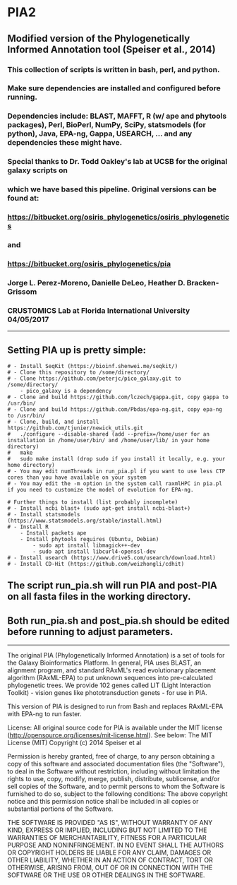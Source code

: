 # PIA2
## Modified version of the Phylogenetically Informed Annotation tool (Speiser et al., 2014)


### This collection of scripts is written in bash, perl, and python.
###
### Make sure dependencies are installed and configured before running.
### Dependencies include: BLAST, MAFFT, R (w/ ape and phytools packages), Perl, BioPerl, NumPy, SciPy, statsmodels (for python), Java, EPA-ng, Gappa, USEARCH, … and any dependencies these might have.
### 
### Special thanks to Dr. Todd Oakley's lab at UCSB for the original galaxy scripts on 
### which we have based this pipeline. Original versions can be found at:
### https://bitbucket.org/osiris_phylogenetics/osiris_phylogenetics
### and
### https://bitbucket.org/osiris_phylogenetics/pia
###
###  Jorge L. Perez-Moreno, Danielle DeLeo, Heather D. Bracken-Grissom
###  CRUSTOMICS Lab at Florida International University 04/05/2017
------------------------------------------------------------------------------------------

## Setting PIA up is pretty simple:

	# - Install SeqKit (https://bioinf.shenwei.me/seqkit/)
	# - Clone this repository to /some/directory/
	# - Clone https://github.com/peterjc/pico_galaxy.git to /some/directory/
		- pico_galaxy is a dependency
	# - Clone and build https://github.com/lczech/gappa.git, copy gappa to /usr/bin/
	# - Clone and build https://github.com/Pbdas/epa-ng.git, copy epa-ng to /usr/bin/
	# - Clone, build, and install https://github.com/tjunier/newick_utils.git
	#	./configure --disable-shared (add --prefix=/home/user for an installation in /home/user/bin/ and /home/user/lib/ in your home directory)
	#	make
	#	sudo make install (drop sudo if you install it locally, e.g. your home directory)
	# - You may edit numThreads in run_pia.pl if you want to use less CTP cores than you have available on your system
	# - You may edit the -m option in the system call raxmlHPC in pia.pl if you need to customize the model of evolution for EPA-ng. 

	# Further things to install (list probably incomplete)
	# - Install ncbi blast+ (sudo apt-get install ncbi-blast+)
	# - Install statsmodels (https://www.statsmodels.org/stable/install.html)
	# - Install R
		- Install packets ape
		- Install phytools requires (Ubuntu, Debian)
			- sudo apt install libmagick++-dev
			- sudo apt install libcurl4-openssl-dev
	# - Install usearch (https://www.drive5.com/usearch/download.html)
	# - Install CD-Hit (https://github.com/weizhongli/cdhit)

## The script run_pia.sh will run PIA and post-PIA on all fasta files in the working directory. 
## Both run_pia.sh and post_pia.sh should be edited before running to adjust parameters.



------------------------------------------------------------------------------------------

The original PIA (Phylogenetically Informed Annotation) is a set of tools for the Galaxy Bioinformatics Platform. In general, PIA uses BLAST, an alignment program, and standard RAxML's read evolutionary placement algorithm (RAxML-EPA) to put unknown sequences into pre-calculated phylogenetic trees.
We provide 102 genes called LIT (Light Interaction Toolkit) - vision genes like phototransduction genets - for use in PIA.

This version of PIA is designed to run from Bash and replaces RAxML-EPA with EPA-ng to run faster.

License:
All original source code for PIA is available under the MIT license (http://opensource.org/licenses/mit-license.html). See below:
The MIT License (MIT)
Copyright (c) 2014 Speiser et al

Permission is hereby granted, free of charge, to any person obtaining a copy of this software and associated documentation files (the "Software"), to deal in the Software without restriction, including without limitation the rights to use, copy, modify, merge, publish, distribute, sublicense, and/or sell copies of the Software, and to permit persons to whom the Software is furnished to do so, subject to the following conditions: The above copyright notice and this permission notice shall be included in all copies or substantial portions of the Software.

THE SOFTWARE IS PROVIDED "AS IS", WITHOUT WARRANTY OF ANY KIND, EXPRESS OR IMPLIED, INCLUDING BUT NOT LIMITED TO THE WARRANTIES OF MERCHANTABILITY, FITNESS FOR A PARTICULAR PURPOSE AND NONINFRINGEMENT. IN NO EVENT SHALL THE AUTHORS OR COPYRIGHT HOLDERS BE LIABLE FOR ANY CLAIM, DAMAGES OR OTHER LIABILITY, WHETHER IN AN ACTION OF CONTRACT, TORT OR OTHERWISE, ARISING
FROM, OUT OF OR IN CONNECTION WITH THE SOFTWARE OR THE USE OR OTHER DEALINGS IN THE SOFTWARE.

